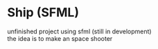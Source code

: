 # Ship (SFML)
unfinished project using sfml (still in development)  
the idea is to make an space shooter
